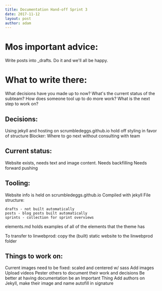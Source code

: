 ```yaml
---
title: Documentation Hand-off Sprint 3
date: 2017-11-12
layout: post
author: adam
---
```

# Mos important advice:
Write posts into \_drafts. Do it and we'll all be happy.

# What to write there:
What decisions have you made up to now?
What's the current status of the subteam?
How does someone tool up to do more work?
What is the next step to work on?


## Decisions:
Using jekyll and hosting on scrumbledeggs.github.io
hold off styling in favor of structure
Blocker: Where to go next without consulting with team

## Current status:
Website exists, needs text and image content.
Needs backfilling
Needs forward pushing

## Tooling:
Website info is held on scrumbledeggs.github.io
Compiled with jekyll
File structure:
```
drafts - not built automatically
posts - blog posts built automatically
sprints - collection for sprint overviews
```

elements.md holds examples of all of the elements that the theme has


To transfer to linwebprod: copy the (built) static website to the linwebprod folder



## Things to work on:
Current images need to be fixed: scaled and centered w/ sass
Add images
Upload videos
Pester others to document their work and decisions
Be better at having documentation be an Important Thing
Add authors on Jekyll, make their image and name autofill in signature
